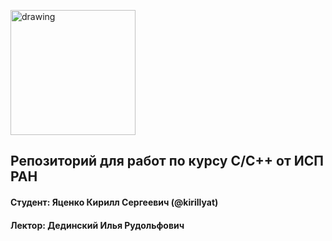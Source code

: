 <a href="https://www.ispras.ru" target="_blank"><img src="http://talisman.ispras.ru/wp-content/uploads/2019/01/logo_RU.jpg" alt="drawing" width="200"/></a>

## Репозиторий для работ по курсу С/С++ от ИСП РАН

#### Студент: Яценко Кирилл Сергеевич (@kirillyat)

#### Лектор: Дединский Илья Рудольфович
